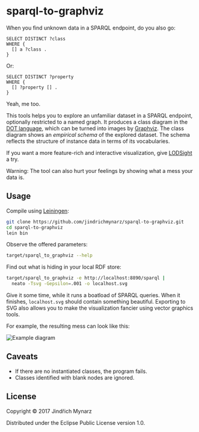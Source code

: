# sparql-to-graphviz

When you find unknown data in a SPARQL endpoint, do you also go:

```sparql
SELECT DISTINCT ?class
WHERE {
  [] a ?class .
}
```

Or:

```sparql
SELECT DISTINCT ?property
WHERE {
  [] ?property [] .
}
```

Yeah, me too.

This tools helps you to explore an unfamiliar dataset in a SPARQL endpoint, optionally restricted to a named graph. It produces a class diagram in the [DOT language](http://www.graphviz.org/doc/info/lang.html), which can be turned into images by [Graphviz](http://www.graphviz.org). The class diagram shows an *empirical schema* of the explored dataset. The schema reflects the structure of instance data in terms of its vocabularies. 

If you want a more feature-rich and interactive visualization, give [LODSight](http://lod2-dev.vse.cz/lodsight-v2) a try.

Warning: The tool can also hurt your feelings by showing what a mess your data is. 

## Usage

Compile using [Leiningen](http://leiningen.org): 

```sh
git clone https://github.com/jindrichmynarz/sparql-to-graphviz.git
cd sparql-to-graphviz
lein bin
```

Observe the offered parameters:

```sh
target/sparql_to_graphviz --help
```

Find out what is hiding in your local RDF store:

```sh
target/sparql_to_graphviz -e http://localhost:8890/sparql |
  neato -Tsvg -Gepsilon=.001 -o localhost.svg
```

Give it some time, while it runs a boatload of SPARQL queries. When it finishes, `localhost.svg` should contain something beautiful. Exporting to SVG also allows you to make the visualization fancier using vector graphics tools.

For example, the resulting mess can look like this:

![Example diagram](https://github.com/jindrichmynarz/sparql-to-graphviz/blob/master/resources/vvz.png)

## Caveats

* If there are no instantiated classes, the program fails.
* Classes identified with blank nodes are ignored. 

## License

Copyright © 2017 Jindřich Mynarz

Distributed under the Eclipse Public License version 1.0.
